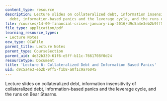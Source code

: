 ```yaml
---
content_type: resource
description: Lecture slides on collateralized debt, information insensitivity of collateralized
  debt, information-based panics and the leverage cycle, and the runs on Bear Stearns.
file: /courses/14-09-financial-crises-january-iap-2016/d9c5a4e3eb2b9ff5f1b8a0f1c9a76045_MIT14_09IAP16_lec6_edit.pdf
file_type: application/pdf
learning_resource_types:
- Lecture Notes
ocw_type: OCWFile
parent_title: Lecture Notes
parent_type: CourseSection
parent_uid: 4e32b339-61f6-e5ff-b11c-7661708f0d24
resourcetype: Document
title: 'Lecture 6: Collateralized Debt and Information Based Panics'
uid: d9c5a4e3-eb2b-9ff5-f1b8-a0f1c9a76045
---
```

Lecture slides on collateralized debt, information insensitivity of collateralized debt, information-based panics and the leverage cycle, and the runs on Bear Stearns.

